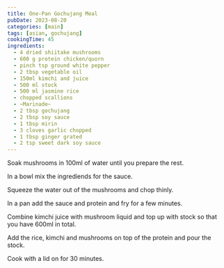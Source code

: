 ```yaml
---
title: One-Pan Gochujang Meal
pubDate: 2023-08-20
categories: [main]
tags: [asian, gochujang]
cookingTime: 45
ingredients:
  - 4 dried shiitake mushrooms
  - 600 g protein chicken/quorn
  - pinch tsp ground white pepper
  - 2 tbsp vegetable oil
  - 150ml kimchi and juice
  - 500 ml stock
  - 500 ml jasmine rice
  - chopped scallions
  - ~Marinade~
  - 2 tbsp gochujang
  - 2 tbsp soy sauce
  - 1 tbsp mirin
  - 3 cloves garlic chopped
  - 1 tbsp ginger grated
  - 2 tsp sweet dark soy sauce
---
```


Soak mushrooms in 100ml of water until you prepare the rest.

In a bowl mix the ingrediends for the sauce.

Squeeze the water out of the mushrooms and chop thinly.

In a pan add the sauce and protein and fry for a few minutes.

Combine kimchi juice with mushroom liquid and top up with stock so that you have 600ml in total.

Add the rice, kimchi and mushrooms on top of the protein and pour the stock.

Cook with a lid on for 30 minutes.
